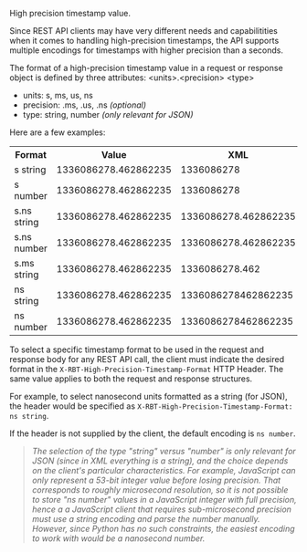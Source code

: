 High precision timestamp value.

Since REST API clients may have very different needs and capabilitities when it comes to handling high-precision timestamps, the API supports multiple encodings for timestamps with higher precision than a seconds.

The format of a high-precision timestamp value in a request or response object is defined by three attributes:
&lt;units&gt;.&lt;precision&gt; &lt;type&gt;

* units: s, ms, us, ns
* precision: .ms, .us, .ns *(optional)*
* type: string, number *(only relevant for JSON)*

Here are a few examples:

<table class="paramtable">
<tr><th>Format</th><th>Value</th><th>XML</th><th>JSON</th></tr>
<tr><td>s string</td><td>1336086278.462862235</td><td>1336086278</td><td>"1336086278"</td></tr>
<tr><td>s number</td><td>1336086278.462862235</td><td>1336086278</td><td>1336086278</td></tr>
<tr><td>s.ns string</td><td>1336086278.462862235</td><td>1336086278.462862235</td><td>"1336086278.462862235"</td></tr>
<tr><td>s.ns number</td><td>1336086278.462862235</td><td>1336086278.462862235</td><td>1336086278.462862235</td></tr>
<tr><td>s.ms string</td><td>1336086278.462862235</td><td>1336086278.462</td><td>"1336086278.462"</td></tr>
<tr><td>ns string</td><td>1336086278.462862235</td><td>1336086278462862235</td><td>"1336086278462862235"</td></tr>
<tr><td>ns number</td><td>1336086278.462862235</td><td>1336086278462862235</td><td>1336086278462862235</td></tr>
</table>

<p></p>

To select a specific timestamp format to be used in the request and response body for any REST API call, the client must indicate the desired format in the <code>X-RBT-High-Precision-Timestamp-Format</code> HTTP Header. The same value applies to both the request and response structures.

For example, to select nanosecond units formatted as a string (for JSON), the header would be specified as <code>X-RBT-High-Precision-Timestamp-Format: ns string</code>.

If the header is not supplied by the client, the default encoding is <code>ns number</code>.

> _The selection of the type "string" versus "number" is only relevant for JSON (since in XML everything is a string), and the choice depends on the client's particular characteristics. For example, JavaScript can only represent a 53-bit integer value before losing precision. That corresponds to roughly microsecond resolution, so it is not possible to store "ns number" values in a JavaScript integer with full precision, hence a a JavaScript client that requires sub-microsecond precision must use a string encoding and parse the number manually. However, since Python has no such constraints, the easiest encoding to work with would be a nanosecond number._
